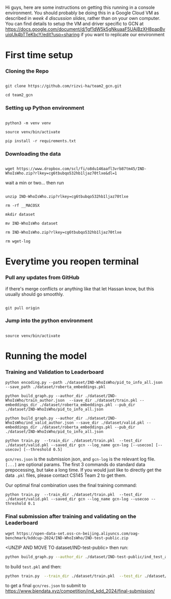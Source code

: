Hi guys, here are some instructions on getting this running in
a console environment. You should probably be doing this in a 
Google Cloud VM as described in *week 4 discussion slides*, rather than on
your own computer. You can find details to setup the VM and driver specific to GCN
at https://docs.google.com/document/d/1gf1dW5k5gNkuaaF5UAjBzXH8papBvuiqUk4bTTeKbcY/edit?usp=sharing
if you want to replicate our environment

# First time setup

### Cloning the Repo

```

git clone https://github.com/rizvi-ha/team2_gcn.git

cd team2_gcn

```

### Setting up Python environment

```

python3 -m venv venv

source venv/bin/activate

pip install -r requirements.txt

```

### Downloading the data 

```

wget https://www.dropbox.com/scl/fi/o8du146aafl3vrb87tm45/IND-WhoIsWho.zip?rlkey=cg6tbubqo532hb1ljaz70tlxe&dl=1

```

wait a min or two... then run

```

unzip IND-WhoIsWho.zip?rlkey=cg6tbubqo532hb1ljaz70tlxe

rm -rf __MACOSX

mkdir dataset

mv IND-WhoIsWho dataset

rm IND-WhoIsWho.zip?rlkey=cg6tbubqo532hb1ljaz70tlxe

rm wget-log

```

# Everytime you reopen terminal

### Pull any updates from GitHub

if there's merge conflicts or anything like that let Hassan know, but this usually should
go smoothly.

```

git pull origin

```

### Jump into the python environment

```

source venv/bin/activate

```

# Running the model

### Training and Validation to Leaderboard
```
python encoding.py --path ./dataset/IND-WhoIsWho/pid_to_info_all.json --save_path ./dataset/roberta_embeddings.pkl

python build_graph.py --author_dir ./dataset/IND-WhoIsWho/train_author.json  --save_dir ./dataset/train.pkl --embeddings_dir ./dataset/roberta_embeddings.pkl --pub_dir ./dataset/IND-WhoIsWho/pid_to_info_all.json

python build_graph.py --author_dir ./dataset/IND-WhoIsWho/ind_valid_author.json --save_dir ./dataset/valid.pkl --embeddings_dir ./dataset/roberta_embeddings.pkl --pub_dir ./dataset/IND-WhoIsWho/pid_to_info_all.json

python train.py  --train_dir ./dataset/train.pkl  --test_dir ./dataset/valid.pkl --saved_dir gcn --log_name gcn-log [--usecoo] [--usecov] [--threshold 0.5]
```
`gcn/res.json` is the submission json, and `gcn-log` is the relevant log file. `[...]` are optional params. The first 3 commands do standard data prepocessing, but take a long time. If you would just like to directly get the data `.pkl` files, please contact CS145 Team 2 to get them.

Our optimal final combination uses the final training command:
```
python train.py  --train_dir ./dataset/train.pkl  --test_dir ./dataset/valid.pkl --saved_dir gcn --log_name gcn-log --usecoo --threshold 0.1
```
### Final submission after training and validating on the Leaderboard

```
wget https://open-data-set.oss-cn-beijing.aliyuncs.com/oag-benchmark/kddcup-2024/IND-WhoIsWho/IND-test-public.zip
```
<UNZIP AND MOVE TO dataset/IND-test-public>
then run:
```zsh
python build_graph.py --author_dir ./dataset/IND-test-public/ind_test_author_filter_public.json --save_dir ./dataset/test.pkl --embeddings_dir ./dataset/roberta_embeddings.pkl --pub_dir ./dataset/IND-WhoIsWho/pid_to_info_all.json
```
to build `test.pkl` and then:
```zsh
python train.py  --train_dir ./dataset/train.pkl  --test_dir ./dataset/test.pkl --saved_dir gcn --log_name gcn-log [--usecoo] [--usecov] [--threshold 0.5]
```
to get a final `gcn/res.json` to submit to https://www.biendata.xyz/competition/ind_kdd_2024/final-submission/
